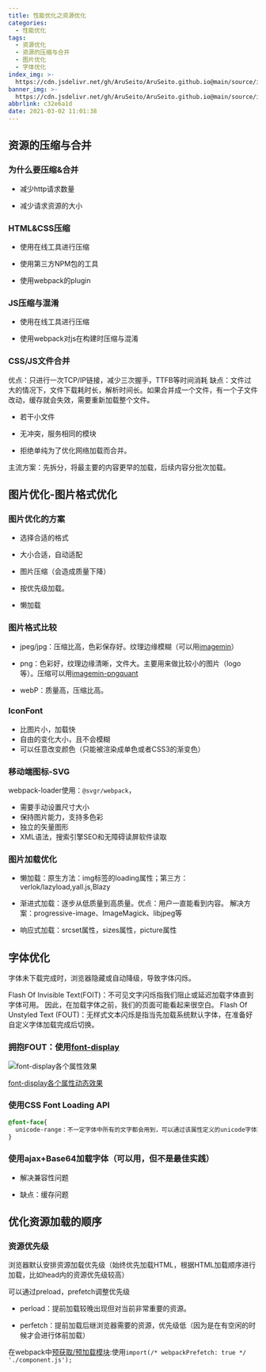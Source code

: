 ```yaml
---
title: 性能优化之资源优化
categories:
  - 性能优化
tags:
  - 资源优化
  - 资源的压缩与合并
  - 图片优化
  - 字体优化
index_img: >-
  https://cdn.jsdelivr.net/gh/AruSeito/AruSeito.github.io@main/source/img/banner/bg7.jpg
banner_img: >-
  https://cdn.jsdelivr.net/gh/AruSeito/AruSeito.github.io@main/source/img/banner/bg7.jpg
abbrlink: c32e6a1d
date: 2021-03-02 11:01:38
---
```


## 资源的压缩与合并

### 为什么要压缩&合并

- 减少http请求数量

- 减少请求资源的大小

### HTML&CSS压缩

- 使用在线工具进行压缩

- 使用第三方NPM包的工具

- 使用webpack的plugin

### JS压缩与混淆

- 使用在线工具进行压缩

- 使用webpack对js在构建时压缩与混淆

### CSS/JS文件合并

优点：只进行一次TCP/IP链接，减少三次握手，TTFB等时间消耗
缺点：文件过大的情况下，文件下载耗时长，解析时间长。如果合并成一个文件，有一个子文件改动，缓存就会失效，需要重新加载整个文件。

- 若干小文件

- 无冲突，服务相同的模块

- 拒绝单纯为了优化网络加载而合并。

主流方案：先拆分，将最主要的内容更早的加载，后续内容分批次加载。

## 图片优化-图片格式优化

### 图片优化的方案

- 选择合适的格式

- 大小合适，自动适配

- 图片压缩（会造成质量下降）

- 按优先级加载。

- 懒加载

### 图片格式比较

- jpeg/jpg：压缩比高，色彩保存好。纹理边缘模糊（可以用[imagemin](https://github.com/imagemin/imagemin)）

- png：色彩好，纹理边缘清晰，文件大。主要用来做比较小的图片（logo等）。压缩可以用[imagemin-pngquant](https://github.com/imagemin/imagemin-pngquant)

- webP：质量高，压缩比高。

### IconFont

- 比图片小，加载快
- 自由的变化大小，且不会模糊
- 可以任意改变颜色（只能被渲染成单色或者CSS3的渐变色）

### 移动端图标-SVG

webpack-loader使用：`@svgr/webpack`，

- 需要手动设置尺寸大小
- 保持图片能力，支持多色彩
- 独立的矢量图形
- XML语法，搜索引擎SEO和无障碍读屏软件读取

### 图片加载优化

- 懒加载：原生方法：img标签的loading属性；第三方：verlok/lazyload,yall.js,Blazy

- 渐进式加载：逐步从低质量到高质量。优点：用户一直能看到内容。 解决方案：progressive-image、ImageMagick、libjpeg等

- 响应式加载：srcset属性，sizes属性，picture属性

## 字体优化

字体未下载完成时，浏览器隐藏或自动降级，导致字体闪烁。

Flash Of Invisible Text(FOIT)：不可见文字闪烁指我们阻止或延迟加载字体直到字体可用。 因此，在加载字体之前，我们的页面可能看起来很空白。
Flash Of Unstyled Text (FOUT)：无样式文本闪烁是指当先加载系统默认字体，在准备好自定义字体加载完成后切换。

### 拥抱FOUT：使用[font-display](https://developer.mozilla.org/zh-CN/docs/Web/CSS/@font-face/font-display)

![font-display各个属性效果](https://cdn.jsdelivr.net/gh/AruSeito/AruSeito.github.io@main/source/img/font-display.png)

[font-display各个属性动态效果](https://font-display.glitch.me/)

### 使用CSS Font Loading API

```CSS
@font-face{
  unicode-range：不一定字体中所有的文字都会用到，可以通过该属性定义的unicode字体范围
}
```

### 使用ajax+Base64加载字体（可以用，但不是最佳实践）

- 解决兼容性问题

- 缺点：缓存问题

## 优化资源加载的顺序

### 资源优先级

浏览器默认安排资源加载优先级（始终优先加载HTML，根据HTML加载顺序进行加载，比如head内的资源优先级较高）

可以通过preload，prefetch调整优先级

- perload：提前加载较晚出现但对当前非常重要的资源。

- perfetch：提前加载后继浏览器需要的资源，优先级低（因为是在有空闲的时候才会进行体前加载）

在webpack中[预获取/预加载模块](https://webpack.docschina.org/guides/code-splitting/#prefetchingpreloading-modules):使用`import(/* webpackPrefetch: true */ './component.js');`